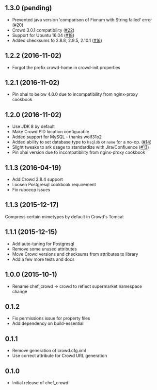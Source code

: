 ## 1.3.0 (pending)

* Prevented java version 'comparison of Fixnum with String failed' error ([#20](https://github.com/katbyte/chef-crowd/isues/16))
* Crowd 3.0.1 compatibility ([#22](https://github.com/katbyte/chef-crowd/isues/16))
* Support for Ubuntu 16.04 ([#18](https://github.com/katbyte/chef-crowd/isues/16))
* Added checksums fo 2.8.8, 2.9.5, 2.10.1 ([#16](https://github.com/katbyte/chef-crowd/isues/16))

## 1.2.2 (2016-11-02)

* Forgot the prefix crowd-home in crowd-init.properties

## 1.2.1 (2016-11-02)

* Pin ohai to below 4.0.0 due to incompatibility from nginx-proxy cookbook

## 1.2.0 (2016-11-02)

* Use JDK 8 by default
* Make Crowd PID location configurable
* Added support for MySQL - thanks wolf31o2
* Added ability to set database type to `hsqldb` or `none` for a no-op. ([#14](https://github.com/katbyte/chef-crowd/isues/14))
* Slight tweaks to ark usage to standardize with Jira/Confluence ([#13](https://github.com/katbyte/chef-crowd/isues/13))
* Pin ohai version due to incompatibility from nginx-proxy cookbook

## 1.1.3 (2016-04-19)

* Add Crowd 2.8.4 support
* Loosen Postgresql cookbook requirement
* Fix rubocop issues

## 1.1.3 (2015-12-17)

Compress certain mimetypes by default in Crowd's Tomcat

## 1.1.1 (2015-12-15)

* Add auto-tuning for Postgresql
* Remove some unused attributes
* Move Crowd versions and checksums from attributes to library
* Add a few more tests and docs

## 1.0.0 (2015-10-1)

* Rename chef_crowd -> crowd to reflect supermarket namespace change

## 0.1.2

* Fix permissions issue for property files
* Add dependency on build-essential

## 0.1.1

* Remove generation of crowd.cfg.xml
* Use correct attribute for Crowd URL generation

## 0.1.0

* Initial release of chef_crowd
